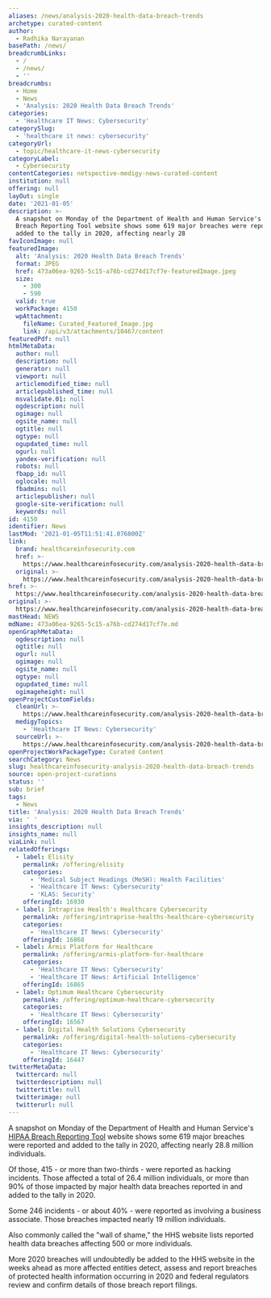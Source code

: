 ```yaml
---
aliases: /news/analysis-2020-health-data-breach-trends
archetype: curated-content
author:
  - Radhika Narayanan
basePath: /news/
breadcrumbLinks:
  - /
  - /news/
  - ''
breadcrumbs:
  - Home
  - News
  - 'Analysis: 2020 Health Data Breach Trends'
categories:
  - 'Healthcare IT News: Cybersecurity'
categorySlug:
  - 'healthcare it news: cybersecurity'
categoryUrl:
  - topic/healthcare-it-news-cybersecurity
categoryLabel:
  - Cybersecurity
contentCategories: netspective-medigy-news-curated-content
institution: null
offering: null
layOut: single
date: '2021-01-05'
description: >-
  A snapshot on Monday of the Department of Health and Human Service's HIPAA
  Breach Reporting Tool website shows some 619 major breaches were reported and
  added to the tally in 2020, affecting nearly 28
favIconImage: null
featuredImage:
  alt: 'Analysis: 2020 Health Data Breach Trends'
  format: JPEG
  href: 473a06ea-9265-5c15-a76b-cd274d17cf7e-featuredImage.jpeg
  size:
    - 300
    - 590
  valid: true
  workPackage: 4150
  wpAttachment:
    fileName: Curated_Featured_Image.jpg
    link: /api/v3/attachments/10467/content
featuredPdf: null
htmlMetaData:
  author: null
  description: null
  generator: null
  viewport: null
  articlemodified_time: null
  articlepublished_time: null
  msvalidate.01: null
  ogdescription: null
  ogimage: null
  ogsite_name: null
  ogtitle: null
  ogtype: null
  ogupdated_time: null
  ogurl: null
  yandex-verification: null
  robots: null
  fbapp_id: null
  oglocale: null
  fbadmins: null
  articlepublisher: null
  google-site-verification: null
  keywords: null
id: 4150
identifier: News
lastMod: '2021-01-05T11:51:41.076800Z'
link:
  brand: healthcareinfosecurity.com
  href: >-
    https://www.healthcareinfosecurity.com/analysis-2020-health-data-breach-trends-a-15694
  original: >-
    https://www.healthcareinfosecurity.com/analysis-2020-health-data-breach-trends-a-15694
href: >-
  https://www.healthcareinfosecurity.com/analysis-2020-health-data-breach-trends-a-15694
original: >-
  https://www.healthcareinfosecurity.com/analysis-2020-health-data-breach-trends-a-15694
mastHead: NEWS
mdName: 473a06ea-9265-5c15-a76b-cd274d17cf7e.md
openGraphMetaData:
  ogdescription: null
  ogtitle: null
  ogurl: null
  ogimage: null
  ogsite_name: null
  ogtype: null
  ogupdated_time: null
  ogimageheight: null
openProjectCustomFields:
  cleanUrl: >-
    https://www.healthcareinfosecurity.com/analysis-2020-health-data-breach-trends-a-15694
  medigyTopics:
    - 'Healthcare IT News: Cybersecurity'
  sourceUrl: >-
    https://www.healthcareinfosecurity.com/analysis-2020-health-data-breach-trends-a-15694
openProjectWorkPackageType: Curated Content
searchCategory: News
slug: healthcareinfosecurity-analysis-2020-health-data-breach-trends
source: open-project-curations
status: ''
sub: brief
tags:
  - News
title: 'Analysis: 2020 Health Data Breach Trends'
via: ' '
insights_description: null
insights_name: null
viaLink: null
relatedOfferings:
  - label: Elisity
    permalink: /offering/elisity
    categories:
      - 'Medical Subject Headings (MeSH): Health Facilities'
      - 'Healthcare IT News: Cybersecurity'
      - 'KLAS: Security'
    offeringId: 16930
  - label: Intraprise Health's Healthcare Cybersecurity
    permalink: /offering/intraprise-healths-healthcare-cybersecurity
    categories:
      - 'Healthcare IT News: Cybersecurity'
    offeringId: 16868
  - label: Armis Platform for Healthcare
    permalink: /offering/armis-platform-for-healthcare
    categories:
      - 'Healthcare IT News: Cybersecurity'
      - 'Healthcare IT News: Artificial Intelligence'
    offeringId: 16865
  - label: Optimum Healthcare Cybersecurity
    permalink: /offering/optimum-healthcare-cybersecurity
    categories:
      - 'Healthcare IT News: Cybersecurity'
    offeringId: 16567
  - label: Digital Health Solutions Cybersecurity
    permalink: /offering/digital-health-solutions-cybersecurity
    categories:
      - 'Healthcare IT News: Cybersecurity'
    offeringId: 16447
twitterMetaData:
  twittercard: null
  twitterdescription: null
  twittertitle: null
  twitterimage: null
  twitterurl: null
---
```

<p>A snapshot on Monday of the Department of Health and Human Service's <a href="https://ocrportal.hhs.gov/ocr/breach/breach_report.jsf">HIPAA Breach Reporting Tool</a> website shows some 619 major breaches were reported and added to the tally in 2020, affecting nearly 28.8 million individuals.</p><p>Of those, 415 - or more than two-thirds - were reported as hacking incidents. Those affected a total of 26.4 million individuals, or more than 90% of those impacted by major health data breaches reported in and added to the tally in 2020.</p><p>Some 246 incidents - or about 40% - were reported as involving a business associate. Those breaches impacted nearly 19 million individuals.</p><p>Also commonly called the "wall of shame," the HHS website lists reported health data breaches affecting 500 or more individuals.</p><p>More 2020 breaches will undoubtedly be added to the HHS website in the weeks ahead as more affected entities detect, assess and report breaches of protected health information occurring in 2020 and federal regulators review and confirm details of those breach report filings.</p>